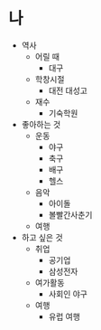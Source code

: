 # 나

* 역사
  * 어릴 때
    * 대구
  * 학창시절
    * 대전 대성고
  * 재수
    * 기숙학원
* 좋아하는 것
  * 운동
    * 야구
    * 축구
    * 배구
    * 헬스
  * 음악
    * 아이돌
    * 볼빨간사춘기
  * 여행
* 하고 싶은 것
  * 취업
    * 공기업
    * 삼성전자
  * 여가활동
    * 사회인 야구
  * 여행
    * 유럽 여행
    
